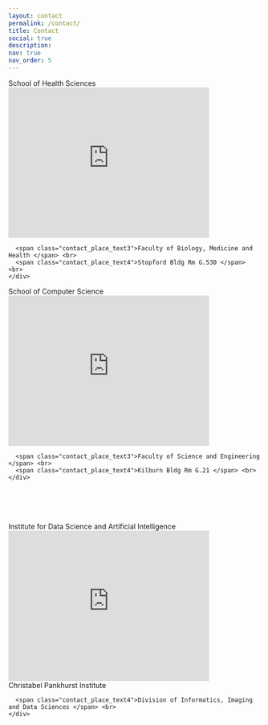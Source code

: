 ```yaml
---
layout: contact
permalink: /contact/
title: Contact
social: true
description: 
nav: true
nav_order: 5
---
```



<div class="contact_place_container">
  <div class="contact_place">
    <span class="contact_place_text1">School of Health Sciences </span> <br> 
    <div class="contact_place_image">
      <iframe src="https://www.google.com/maps/embed?pb=!1m18!1m12!1m3!1d2375.304347708705!2d-2.229278881692381!3d53.463020666420874!2m3!1f0!2f0!3f0!3m2!1i1024!2i768!4f13.1!3m3!1m2!1s0x487bb18c2956deab%3A0x5d5c9fb7b45a729c!2sStopford%20Building!5e0!3m2!1sen!2suk!4v1695651915929!5m2!1sen!2suk" width="400" height="300" style="border:0;" allowfullscreen="" loading="lazy" referrerpolicy="no-referrer-when-downgrade"></iframe> 
    </div>
    <div class="contact_place_text">

      <span class="contact_place_text3">Faculty of Biology, Medicine and Health </span> <br> 
      <span class="contact_place_text4">Stopford Bldg Rm G.530 </span> <br> 
    </div>
  </div>

  <div class="contact_place">
    <span class="contact_place_text1">School of Computer Science </span> <br> 
    <div class="contact_place_image">
      <iframe src="https://www.google.com/maps/embed?pb=!1m18!1m12!1m3!1d2375.0521224839003!2d-2.2365779221982574!3d53.46752856564802!2m3!1f0!2f0!3f0!3m2!1i1024!2i768!4f13.1!3m3!1m2!1s0x487bb192808a387b%3A0x9a2896298908a5f2!2sKilburn%20Building!5e0!3m2!1sen!2suk!4v1695652057356!5m2!1sen!2suk" width="400" height="300" style="border:0;" allowfullscreen="" loading="lazy" referrerpolicy="no-referrer-when-downgrade"></iframe>
    </div>
    <div class="contact_place_text">

      <span class="contact_place_text3">Faculty of Science and Engineering </span> <br> 
      <span class="contact_place_text4">Kilburn Bldg Rm G.21 </span> <br> 
    </div>
  </div>
  <br>
  <br>  
  <br>  
  <br>  
  <div class="contact_place">
    <span class="contact_place_text1">Institute for Data Science and Artificial Intelligence </span> <br> 
    <div class="contact_place_image">
      <iframe src="https://www.google.com/maps/embed?pb=!1m18!1m12!1m3!1d2375.1818598257146!2d-2.2343390221983586!3d53.46520986582188!2m3!1f0!2f0!3f0!3m2!1i1024!2i768!4f13.1!3m3!1m2!1s0x487bb1d559fc3625%3A0x5583ca0833ccd433!2sChristabel%20Pankhurst%20Building!5e0!3m2!1sen!2suk!4v1695656502601!5m2!1sen!2suk" width="400" height="300" style="border:0;" allowfullscreen="" loading="lazy" referrerpolicy="no-referrer-when-downgrade"></iframe>
    </div>
    <div class="contact_place_text">
      <span class="contact_place_text2">Christabel Pankhurst Institute </span><br> 

      <span class="contact_place_text4">Division of Informatics, Imaging and Data Sciences </span> <br> 
    </div>
  </div>
  
  
</div>
